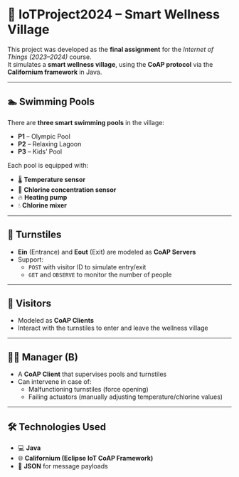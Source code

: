 # 🏡 IoTProject2024 – Smart Wellness Village

This project was developed as the **final assignment** for the *Internet of Things (2023–2024)* course.  
It simulates a **smart wellness village**, using the **CoAP protocol** via the **Californium framework** in Java.

---

## 🏊 Swimming Pools

There are **three smart swimming pools** in the village:

- **P1** – Olympic Pool  
- **P2** – Relaxing Lagoon  
- **P3** – Kids’ Pool

Each pool is equipped with:

- 🌡️ **Temperature sensor** 
- 🧪 **Chlorine concentration sensor** 
- 🔥 **Heating pump**  
- 💧 **Chlorine mixer** 

---

## 🚪 Turnstiles

- **Ein** (Entrance) and **Eout** (Exit) are modeled as **CoAP Servers**
- Support:
  - `POST` with visitor ID to simulate entry/exit
  - `GET` and `OBSERVE` to monitor the number of people

---

## 🙋 Visitors

- Modeled as **CoAP Clients**
- Interact with the turnstiles to enter and leave the wellness village

---

## 👨‍💼 Manager (B)

- A **CoAP Client** that supervises pools and turnstiles
- Can intervene in case of:
  - Malfunctioning turnstiles (force opening)
  - Failing actuators (manually adjusting temperature/chlorine values)

---

## 🛠️ Technologies Used

- 💻 **Java**
- 🌐 **Californium (Eclipse IoT CoAP Framework)**
- 🧾 **JSON** for message payloads
